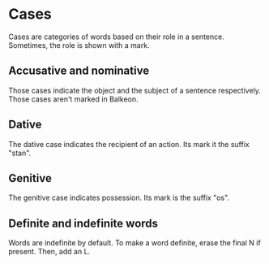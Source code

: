 # Cases
Cases are categories of words based on their role in a sentence. Sometimes, the role is shown with a mark.

## Accusative and nominative
Those cases indicate the object and the subject of a sentence respectively. Those cases aren't marked in Balkeon.

## Dative
The dative case indicates the recipient of an action. Its mark it the suffix "stan".

## Genitive
The genitive case indicates possession. Its mark is the suffix "os".

## Definite and indefinite words
Words are indefinite by default.
To make a word definite, erase the final N if present. Then, add an L.
